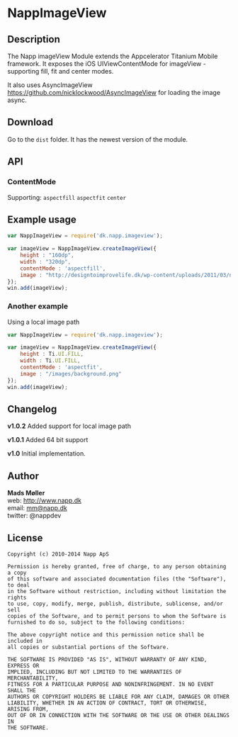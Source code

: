 # NappImageView

## Description

The Napp imageView Module extends the Appcelerator Titanium Mobile framework. 
It exposes the iOS UIViewContentMode for imageView - supporting fill, fit and center modes. 

It also uses AsyncImageView https://github.com/nicklockwood/AsyncImageView for loading the image async.

## Download

Go to the `dist` folder. It has the newest version of the module.


## API

### ContentMode

Supporting: `aspectfill` `aspectfit` `center`
	

## Example usage
```javascript
var NappImageView = require('dk.napp.imageview');

var imageView = NappImageView.createImageView({
	height : "160dp",
	width : "320dp",
	contentMode : 'aspectfill',
	image : "http://designtoimprovelife.dk/wp-content/uploads/2011/03/nyhavn.jpg"
});
win.add(imageView);
```

### Another example

Using a local image path

```javascript
var NappImageView = require('dk.napp.imageview');

var imageView = NappImageView.createImageView({
	height : Ti.UI.FILL,
	width : Ti.UI.FILL,
	contentMode : 'aspectfit',
	image : "/images/background.png"
});
win.add(imageView);
```


## Changelog

**v1.0.2**
Added support for local image path 

**v1.0.1**
Added 64 bit support  
 
**v1.0**
Initial implementation. 


## Author

**Mads Møller**  
web: http://www.napp.dk  
email: mm@napp.dk  
twitter: @nappdev  


## License

    Copyright (c) 2010-2014 Napp ApS

    Permission is hereby granted, free of charge, to any person obtaining a copy
    of this software and associated documentation files (the "Software"), to deal
    in the Software without restriction, including without limitation the rights
    to use, copy, modify, merge, publish, distribute, sublicense, and/or sell
    copies of the Software, and to permit persons to whom the Software is
    furnished to do so, subject to the following conditions:

    The above copyright notice and this permission notice shall be included in
    all copies or substantial portions of the Software.

    THE SOFTWARE IS PROVIDED "AS IS", WITHOUT WARRANTY OF ANY KIND, EXPRESS OR
    IMPLIED, INCLUDING BUT NOT LIMITED TO THE WARRANTIES OF MERCHANTABILITY,
    FITNESS FOR A PARTICULAR PURPOSE AND NONINFRINGEMENT. IN NO EVENT SHALL THE
    AUTHORS OR COPYRIGHT HOLDERS BE LIABLE FOR ANY CLAIM, DAMAGES OR OTHER
    LIABILITY, WHETHER IN AN ACTION OF CONTRACT, TORT OR OTHERWISE, ARISING FROM,
    OUT OF OR IN CONNECTION WITH THE SOFTWARE OR THE USE OR OTHER DEALINGS IN
    THE SOFTWARE.